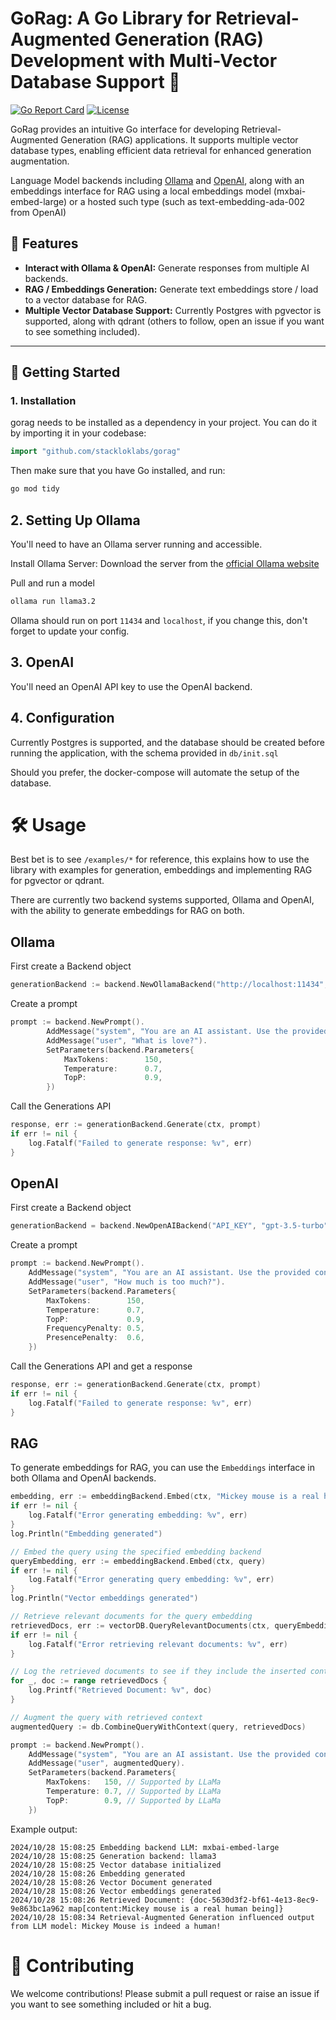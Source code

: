 # GoRag: A Go Library for Retrieval-Augmented Generation (RAG) Development with Multi-Vector Database Support 📜

[![Go Report Card](https://goreportcard.com/badge/github.com/stackloklabs/gorag)](https://goreportcard.com/report/github.com/stackloklabs/gorag)
[![License](https://img.shields.io/github/license/stackloklabs/gorag)](LICENSE)

GoRag provides an intuitive Go interface for developing Retrieval-Augmented Generation (RAG) applications. It supports multiple vector database types, enabling efficient data retrieval for enhanced generation augmentation.

Language Model backends including [Ollama](https://ollama.com) and [OpenAI](https://openai.com), along with an embeddings interface for RAG using a local embeddings model (mxbai-embed-large) or a hosted such type (such as text-embedding-ada-002 from OpenAI)


## 🌟 Features

- **Interact with Ollama & OpenAI:** Generate responses from multiple AI backends.
- **RAG / Embeddings Generation:** Generate text embeddings store / load to a vector database for RAG.
- **Multiple Vector Database Support:** Currently Postgres with pgvector is supported, along with qdrant (others to follow, open an issue if you want to see something included).
---

## 🚀 Getting Started

### 1. Installation

gorag needs to be installed as a dependency in your project. You can do it by importing it in your codebase:

```go
import "github.com/stackloklabs/gorag"
```

Then make sure that you have Go installed, and run:

```bash
go mod tidy
```

##  2. Setting Up Ollama

You'll need to have an Ollama server running and accessible.

Install Ollama Server: Download the server from the [official Ollama website](https://ollama.com/download)

Pull and run a model

```bash
ollama run llama3.2
```

Ollama should run on port `11434` and `localhost`, if you change this, don't
forget to update your config.

## 3. OpenAI

You'll need an OpenAI API key to use the OpenAI backend.

## 4. Configuration

Currently Postgres is supported, and the database should be created before
running the application, with the schema provided in `db/init.sql`

Should you prefer, the docker-compose will automate the setup of the database.

# 🛠️ Usage

Best bet is to see `/examples/*` for reference, this explains how to use
the library with examples for generation, embeddings and implementing RAG for pgvector or qdrant.

There are currently two backend systems supported, Ollama and OpenAI, with
the ability to generate embeddings for RAG on both.

## Ollama

First create a Backend object

```go
generationBackend := backend.NewOllamaBackend("http://localhost:11434", "llama3", time.Duration(10*time.Second))
```

Create a prompt

```go
prompt := backend.NewPrompt().
		AddMessage("system", "You are an AI assistant. Use the provided context to answer the user's question as accurately as possible.").
		AddMessage("user", "What is love?").
		SetParameters(backend.Parameters{
			MaxTokens:        150,
			Temperature:      0.7,
			TopP:             0.9,
		})
```

Call the Generations API

```go
response, err := generationBackend.Generate(ctx, prompt)
if err != nil {
    log.Fatalf("Failed to generate response: %v", err)
}
```

## OpenAI

First create a Backend object

```go
generationBackend = backend.NewOpenAIBackend("API_KEY", "gpt-3.5-turbo", 10*time.Second)
```

Create a prompt

```go
prompt := backend.NewPrompt().
    AddMessage("system", "You are an AI assistant. Use the provided context to answer the user's question as accurately as possible.").
    AddMessage("user", "How much is too much?").
    SetParameters(backend.Parameters{
        MaxTokens:        150,
        Temperature:      0.7,
        TopP:             0.9,
        FrequencyPenalty: 0.5,
        PresencePenalty:  0.6,
    })
```

Call the Generations API and get a response

```go
response, err := generationBackend.Generate(ctx, prompt)
if err != nil {
    log.Fatalf("Failed to generate response: %v", err)
}
```

## RAG

To generate embeddings for RAG, you can use the `Embeddings` interface in both
Ollama and OpenAI backends.

```go
embedding, err := embeddingBackend.Embed(ctx, "Mickey mouse is a real human being")
if err != nil {
    log.Fatalf("Error generating embedding: %v", err)
}
log.Println("Embedding generated")

// Embed the query using the specified embedding backend
queryEmbedding, err := embeddingBackend.Embed(ctx, query)
if err != nil {
    log.Fatalf("Error generating query embedding: %v", err)
}
log.Println("Vector embeddings generated")

// Retrieve relevant documents for the query embedding
retrievedDocs, err := vectorDB.QueryRelevantDocuments(ctx, queryEmbedding, "ollama")
if err != nil {
    log.Fatalf("Error retrieving relevant documents: %v", err)
}

// Log the retrieved documents to see if they include the inserted content
for _, doc := range retrievedDocs {
    log.Printf("Retrieved Document: %v", doc)
}

// Augment the query with retrieved context
augmentedQuery := db.CombineQueryWithContext(query, retrievedDocs)

prompt := backend.NewPrompt().
    AddMessage("system", "You are an AI assistant. Use the provided context to answer the user's question as accurately as possible.").
    AddMessage("user", augmentedQuery).
    SetParameters(backend.Parameters{
        MaxTokens:   150, // Supported by LLaMa
        Temperature: 0.7, // Supported by LLaMa
        TopP:        0.9, // Supported by LLaMa
    })
```

Example output:

```
2024/10/28 15:08:25 Embedding backend LLM: mxbai-embed-large
2024/10/28 15:08:25 Generation backend: llama3
2024/10/28 15:08:25 Vector database initialized
2024/10/28 15:08:26 Embedding generated
2024/10/28 15:08:26 Vector Document generated
2024/10/28 15:08:26 Vector embeddings generated
2024/10/28 15:08:26 Retrieved Document: {doc-5630d3f2-bf61-4e13-8ec9-9e863bc1a962 map[content:Mickey mouse is a real human being]}
2024/10/28 15:08:34 Retrieval-Augmented Generation influenced output from LLM model: Mickey Mouse is indeed a human!
```

# 📝 Contributing

We welcome contributions! Please submit a pull request or raise an issue if
you want to see something included or hit a bug.

